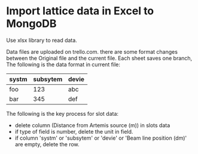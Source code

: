 # Import lattice data in Excel to MongoDB
Use xlsx library to read data.

Data files are uploaded on trello.com. there are some format changes between the Original file and the current file. Each sheet saves one branch,
The following is the data format in current file:

| systm         |subsytem         | devie        |
| ------------- | ---------------- | ------------- |
| foo           | 123              | abc           |
| bar           | 345              | def           |

The following is the key process for slot data:
  - delete column (Distance from Artemis source (m)) in slots data
  - if type of field is number, delete the unit in field.
  - if column 'systm' or 'subsytem' or 'devie' or 'Beam line position (dm)' are empty, delete the row.